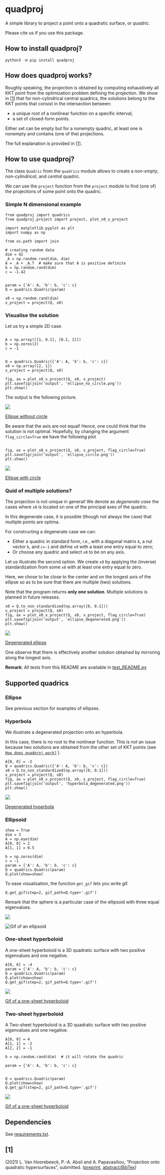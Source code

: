 # quadproj

A simple library to project a point onto a quadratic surface, or *quadric*.

Please cite us if you use this package.

## How to install quadproj?

```python3
python3 -m pip install quadproj
```

## How does quadproj works?

Roughly speaking, the projection is obtained by computing exhaustively all KKT point from the optimization problem defining the projection. We show in [[1]](#anchor-1) that for non-cylindrical central quadrics, the solutions belong to the KKT points that consist in the intersection between:

- a unique root of a nonlinear function on a specific interval;
- a set of closed-form points.

Either set can be empty but for a nonempty quadric, at least one is nonempty and contains (one of the) projections.

The full explanation is provided in [[1]](#anchor-1).


## How to use quadproj?

The class ``Quadric`` from the `quadrics` module allows to create a *non-empty*, *non-cylindrical*, and *central* quadric.

We can use the `project` function from the `project` module to find (one of) the projections
of some point onto the quadric.

### Simple N dimensional example

```python3
from quadproj import quadrics
from quadproj.project import project, plot_x0_x_project

import matplotlib.pyplot as plt
import numpy as np

from os.path import join

# creating random data
dim = 42
_A = np.random.rand(dim, dim)
A = _A + _A.T  # make sure that A is positive definite
b = np.random.rand(dim)
c = -1.42


param = {'A': A, 'b': b, 'c': c}
Q = quadrics.Quadric(param)

x0 = np.random.rand(dim)
x_project = project(Q, x0)

```

### Visualise the solution

Let us try a simple 2D case.

```

A = np.array([[1, 0.1], [0.1, 2]])
b = np.zeros(2)
c = -1


Q = quadrics.Quadric({'A': A, 'b': b, 'c': c})
x0 = np.array([2, 1])
x_project = project(Q, x0)

fig, ax = plot_x0_x_project(Q, x0, x_project)
plt.savefig(join('output', 'ellipse_no_circle.png'))
plt.show()

```
The output is the following picture.

![](tests/output/ellipse_no_circle.png)


[Ellipse without circle](https://gitlab.com/Loicvh/quadproj/-/blob/master/tests/output/ellipse_no_circle.png)

Be aware that the axis are not equal! Hence, one could think that the solution is not optimal. Hopefully, by changing the argument `flag_circle=True` we have the following plot

```

fig, ax = plot_x0_x_project(Q, x0, x_project, flag_circle=True)
plt.savefig(join('output', 'ellipse_circle.png'))
plt.show()

```


![](tests/output/ellipse_circle.png)


[Ellipse with circle](https://gitlab.com/Loicvh/quadproj/-/blob/master/tests/output/ellipse_circle.png)

### Quid of multiple solutions?

The projection is not unique in general! We denote as *degenerate case* the cases where `x0` is located on one of the principal axes of the quadric.

In this degenerate case, it is possible (though not always the case) that multiple points are optima.

For constructing a degenerate case we can:

- Either a quadric in standard form, *i.e.*, with a diagonal matrix `A`, a nul vector `b`, and `c=-1` and define `x0` with a least one entry equal to zero;
- Or choose any quadric and select `x0` to be on any axis.


Let us illustrate the second option. We create `x0` by applying the (inverse) standardization from some `x0` with at least one entry equal to zero.

Here, we chose to be close to the center and on the longest axis of the ellipse so as to be sure that there are multiple (two) solutions.

Note that the program returns **only one solution**.
Multiple solutions is planned in future releases.

```
x0 = Q.to_non_standardized(np.array([0, 0.1]))
x_project = project(Q, x0)
fig, ax = plot_x0_x_project(Q, x0, x_project, flag_circle=True)
plt.savefig(join('output', 'ellipse_degenerated.png'))
plt.show()
```


![](tests/output/ellipse_degenerated.png)


[Degenerated ellipse](https://gitlab.com/Loicvh/quadproj/-/blob/master/tests/output/ellipse_degenerated.png)


One observe that there is effectively another solution obtained by mirroring along the longest axis.



**Remark**: All tests from this README are available in [test_README.py](https://gitlab.com/Loicvh/quadproj/-/blob/master/tests/test_README.py)

## Supported quadrics

### Ellipse

See previous section for examples of ellipses.

### Hyperbola

We illustrate a degenerated projection onto an hyperbola.

In this case, there is no root to the nonlinear function. This is not an issue because two solutions are obtained from the other set of KKT points (see [`How does quadproj work?`](#how-does-quadproj-works) ).


```
A[0, 0] = -2
Q = quadrics.Quadric({'A': A, 'b': b, 'c': c})
x0 = Q.to_non_standardized(np.array([0, 0.1]))
x_project = project(Q, x0)
fig, ax = plot_x0_x_project(Q, x0, x_project, flag_circle=True)
plt.savefig(join('output', 'hyperbola_degenerated.png'))
plt.show()
```


![](tests/output/hyperbola_degenerated.png)


[Degenerated hyperbola](https://gitlab.com/Loicvh/quadproj/-/blob/master/tests/output/hyperbola_degenerated.png)


### Ellipsoid
```
show = True
dim = 3
A = np.eye(dim)
A[0, 0] = 2
A[1, 1] = 0.5

b = np.zeros(dim)
c = -1
param = {'A': A, 'b': b, 'c': c}
Q = quadrics.Quadric(param)
Q.plot(show=show)
```

To ease visualisation, the function `get_gif` lets you write gif.

```
Q.get_gif(step=2, gif_path=Q.type+'.gif')
```

Remark that the sphere is a particular case of the ellipsoid with three equal eigenvalues.

![](tests/output/ellipsoid.gif)


![Gif of an ellipsoid](https://gitlab.com/Loicvh/quadproj/-/blob/master/tests/output/ellipsoid.gif)

### One-sheet hyperboloid

A one-sheet hyperboloid is a 3D quadratic surface with two positive eigenvalues and one negative.

```
A[0, 0] = -4
param = {'A': A, 'b': b, 'c': c}
Q = quadrics.Quadric(param)
Q.plot(show=show)
Q.get_gif(step=2, gif_path=Q.type+'.gif')
```

![](tests/output/one_sheet_hyperboloid.gif)


[Gif of a one-sheet hyperboloid](https://gitlab.com/Loicvh/quadproj/-/blob/master/tests/output/one_sheet_hyperboloid.gif)


### Two-sheet hyperboloid

A Two-sheet hyperboloid is a 3D quadratic surface with two positive eigenvalues and one negative.

```
A[0, 0] = 4
A[1, 1] = -2
A[2, 2] = -1

b = np.random.rand(dim)  # it will rotate the quadric

param = {'A': A, 'b': b, 'c': c}


Q = quadrics.Quadric(param)
Q.plot(show=show)
Q.get_gif(step=2, gif_path=Q.type+'.gif')
```

![](tests/output/two_sheets_hyperboloid.gif)


[Gif of a one-sheet hyperboloid](https://gitlab.com/Loicvh/quadproj/-/blob/master/tests/output/two_sheets_hyperboloid.gif)

## Dependencies

See [requirements.txt](./requirements.txt).

## [1]
(2021) L. Van Hoorebeeck, P.-A. Absil and A. Papavasiliou, “Projection onto quadratic hypersurfaces”, submitted. ([preprint](https://perso.uclouvain.be/loic.vanhoorebeeck/_downloads/dc8ab520a768f81e13569c647c7553d7/OJMO_2022_preprint.pdf), [abstract/BibTex](https://perso.uclouvain.be/loic.vanhoorebeeck/abstracts/OJMO_2022.html))

